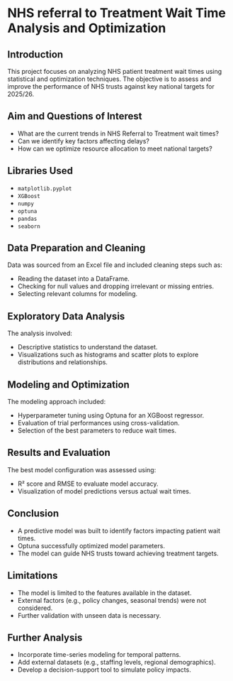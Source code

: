 # NHS referral to Treatment Wait Time Analysis and Optimization

## Introduction
This project focuses on analyzing NHS patient treatment wait times using statistical and optimization techniques. The objective is to assess and improve the performance of NHS trusts against key national targets for 2025/26.

## Aim and Questions of Interest
- What are the current trends in NHS Referral to Treatment wait times?
- Can we identify key factors affecting delays?
- How can we optimize resource allocation to meet national targets?

## Libraries Used
- `matplotlib.pyplot`
- `XGBoost`
- `numpy`
- `optuna`
- `pandas`
- `seaborn`

## Data Preparation and Cleaning
Data was sourced from an Excel file and included cleaning steps such as:
- Reading the dataset into a DataFrame.
- Checking for null values and dropping irrelevant or missing entries.
- Selecting relevant columns for modeling.

## Exploratory Data Analysis
The analysis involved:
- Descriptive statistics to understand the dataset.
- Visualizations such as histograms and scatter plots to explore distributions and relationships.

## Modeling and Optimization
The modeling approach included:
- Hyperparameter tuning using Optuna for an XGBoost regressor.
- Evaluation of trial performances using cross-validation.
- Selection of the best parameters to reduce wait times.

## Results and Evaluation
The best model configuration was assessed using:
- R² score and RMSE to evaluate model accuracy.
- Visualization of model predictions versus actual wait times.

## Conclusion
- A predictive model was built to identify factors impacting patient wait times.
- Optuna successfully optimized model parameters.
- The model can guide NHS trusts toward achieving treatment targets.

## Limitations
- The model is limited to the features available in the dataset.
- External factors (e.g., policy changes, seasonal trends) were not considered.
- Further validation with unseen data is necessary.

## Further Analysis
- Incorporate time-series modeling for temporal patterns.
- Add external datasets (e.g., staffing levels, regional demographics).
- Develop a decision-support tool to simulate policy impacts.
